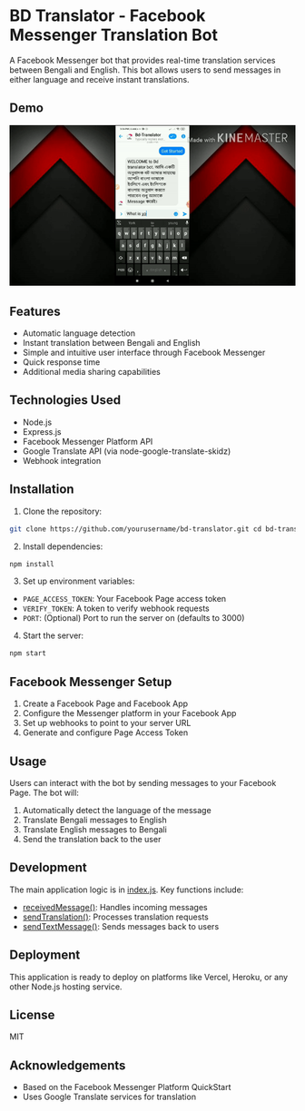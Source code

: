 # BD Translator - Facebook Messenger Translation Bot

A Facebook Messenger bot that provides real-time translation services between Bengali and English. This bot allows users to send messages in either language and receive instant translations.

## Demo

![BD Translator Demo](BDtranslator_TranslateusingMessenger.gif)

## Features

- Automatic language detection
- Instant translation between Bengali and English
- Simple and intuitive user interface through Facebook Messenger
- Quick response time
- Additional media sharing capabilities

## Technologies Used

- Node.js
- Express.js
- Facebook Messenger Platform API
- Google Translate API (via node-google-translate-skidz)
- Webhook integration

## Installation

1. Clone the repository:

```bash
git clone https://github.com/yourusername/bd-translator.git cd bd-translator
```


2. Install dependencies:

```bash
npm install
```

3. Set up environment variables:
- `PAGE_ACCESS_TOKEN`: Your Facebook Page access token
- `VERIFY_TOKEN`: A token to verify webhook requests
- `PORT`: (Optional) Port to run the server on (defaults to 3000)

4. Start the server:

```bash
npm start
```


## Facebook Messenger Setup

1. Create a Facebook Page and Facebook App
2. Configure the Messenger platform in your Facebook App
3. Set up webhooks to point to your server URL
4. Generate and configure Page Access Token

## Usage

Users can interact with the bot by sending messages to your Facebook Page. The bot will:

1. Automatically detect the language of the message
2. Translate Bengali messages to English
3. Translate English messages to Bengali
4. Send the translation back to the user

## Development

The main application logic is in [index.js](cci:7://file:///home/saiful/work/bd-translator/index.js:0:0-0:0). Key functions include:

- [receivedMessage()](cci:1://file:///home/saiful/work/bd-translator/index.js:73:0-118:1): Handles incoming messages
- [sendTranslation()](cci:1://file:///home/saiful/work/bd-translator/index.js:158:0-167:1): Processes translation requests
- [sendTextMessage()](cci:1://file:///home/saiful/work/bd-translator/index.js:143:0-157:1): Sends messages back to users

## Deployment

This application is ready to deploy on platforms like Vercel, Heroku, or any other Node.js hosting service.

## License

MIT

## Acknowledgements

- Based on the Facebook Messenger Platform QuickStart
- Uses Google Translate services for translation